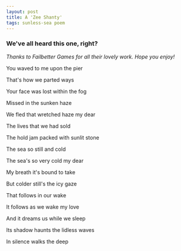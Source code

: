 ```yaml
---
layout: post
title: A 'Zee Shanty'
tags: sunless-sea poem
---
```


### We've all heard this one, right?

*Thanks to Failbetter Games for all their lovely work.  Hope you enjoy!*


You waved to me upon the pier

That's how we parted ways

Your face was lost within the fog

Missed in the sunken haze


We fled that wretched haze my dear

The lives that we had sold

The hold jam packed with sunlit stone

The sea so still and cold


The sea's so very cold my dear

My breath it's bound to take

But colder still's the icy gaze

That follows in our wake


It follows as we wake my love

And it dreams us while we sleep

Its shadow haunts the lidless waves

In silence walks the deep